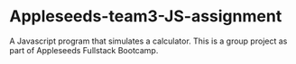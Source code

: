 # Appleseeds-team3-JS-assignment
A Javascript program that simulates a calculator. This is a group project as part of Appleseeds Fullstack Bootcamp.
